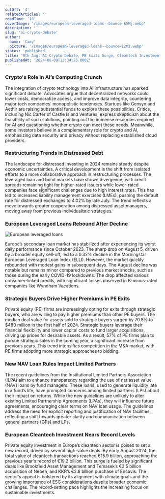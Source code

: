 ```yaml
---
cutOff: '4'
relatedArticles: ''
readTime: '10'
coverImage: '/images/european-leveraged-loans--bounce-k5Mj.webp'
description: ''
slug: 'ai-crypto-debate'
author:
  name: 'Camy'
  picture: '/images/european-leveraged-loans--bounce-I2Mz.webp'
status: 'published'
title: '9th Aug: AI-Crypto Debate, PE Exits Surge, Cleantech Investment Record '
publishedAt: '2024-08-09T13:34:25.000Z'
---
```


### Crypto's Role in AI’s Computing Crunch

The integration of crypto technology into AI infrastructure has sparked significant debate. Advocates argue that decentralized networks could lower costs, democratize access, and improve data integrity, countering major tech companies' monopolistic tendencies. Startups like Gensyn and Aethir are raising substantial funds to explore these possibilities. Critics, including Nic Carter of Castle Island Ventures, express skepticism about the feasibility of such solutions, pointing out the immense resources required for AI and questioning whether crypto can meet these needs. Meanwhile, some investors believe in a complementary role for crypto and AI, emphasizing data security and privacy without replacing established cloud providers.

### Restructuring Trends in Distressed Debt

The landscape for distressed investing in 2024 remains steady despite economic uncertainties. A critical development is the shift from isolated efforts to a more collaborative approach in restructuring processes. The leveraged loan and bond markets have shown divergence, with credit spreads remaining tight for higher-rated issuers while lower-rated companies face significant challenges due to high interest rates. This has led to increased liability management exercises (LMEs), pushing the default rate for distressed exchanges to 4.02% by late July. The trend reflects a move towards greater cooperation among distressed asset managers, moving away from previous individualistic strategies.

### European Leveraged Loans Rebound After Decline

![European leveraged loans](/images/european-leveraged-loans--bounce-M0MD.webp)

Europe’s secondary loan market has stabilized after experiencing its worst daily performance since October 2023. The sharp drop on August 5, driven by a broader equity sell-off, led to a 0.32% decline in the Morningstar European Leveraged Loan Index (ELLI). However, the market quickly rebounded with modest gains in subsequent days. The August decline was notable but remains minor compared to previous market shocks, such as those during the early COVID-19 lockdowns. The drop affected various consumer-linked credits, with significant losses observed in B-minus-rated companies like Wyndham Vacations.

### Strategic Buyers Drive Higher Premiums in PE Exits

Private equity (PE) firms are increasingly opting for exits through strategic buyers, who are willing to pay higher premiums than other PE buyers. The median deal value for assets sold to strategic buyers surged by 70.8% to $480 million in the first half of 2024. Strategic buyers leverage their financial flexibility and lower capital costs to fund larger acquisitions, driving up prices for desirable assets. As a result, 57% of PE firms plan to pursue strategic sales in the coming year, a significant increase from previous years. This trend intensifies competition in the M&A market, with PE firms adopting more strategic approaches to bidding.

### New NAV Loan Rules Impact Limited Partners

The recent guidelines from the Institutional Limited Partners Association (ILPA) aim to enhance transparency regarding the use of net asset value (NAV) loans by fund managers. These loans, used to generate liquidity late in a fund’s life, have prompted concerns among limited partners (LPs) about their impact on returns. While the new guidelines are unlikely to alter existing Limited Partnership Agreements (LPAs), they will influence future agreements, encouraging clear terms on NAV loan usage. The guidelines address the need for explicit reporting and justification of NAV facilities, reflecting a shift towards greater clarity and communication between general partners (GPs) and LPs.

### European Cleantech Investment Nears Record Levels

Private equity investment in Europe’s cleantech sector is poised to set a new record, driven by several high-value deals. By early August 2024, the total value of cleantech transactions reached €15.9 billion, approaching the previous year's record of €19.2 billion. This surge is fueled by significant deals like Brookfield Asset Management and Temasek’s €3.5 billion acquisition of Neoen, and KKR’s €2.8 billion purchase of Encavis. The sector’s appeal is bolstered by its alignment with climate goals and the growing importance of ESG considerations despite broader economic challenges. The record-setting pace highlights the increasing focus on sustainable investments.